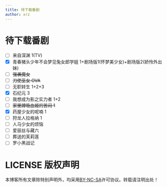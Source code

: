 ```yaml
---
title: 待下载番剧
author: xrz
---
```


# 待下载番剧

- [ ] 来自深渊 1(TV)
- [x] 青春猪头少年不会梦见兔女郎学姐 1+剧场版1(怀梦美少女)+剧场版2(娇怜外出妹)
- [ ] ~~强袭魔女~~
- [ ] ~~刀使巫女 OVA~~
- [ ] 无职转生 1+2+3
- [x] 石纪元 3
- [ ] 我想成为影之实力者 1+2
- [ ] ~~家里蹲吸血姬的苦闷 1~~
- [x] 药屋少女的呢喃 1
- [ ] 狩龙人拉格纳 1
- [ ] 人马少女的烦恼
- [ ] 爱丽丝与藏六
- [ ] 葬送的芙莉莲
- [ ] 罗小黑战记

# LICENSE 版权声明

本博客所有文章除特别声明外，均采用[BY-NC-SA](https://creativecommons.org/licenses/by-nc-sa/4.0/)许可协议。转载请注明出处！
